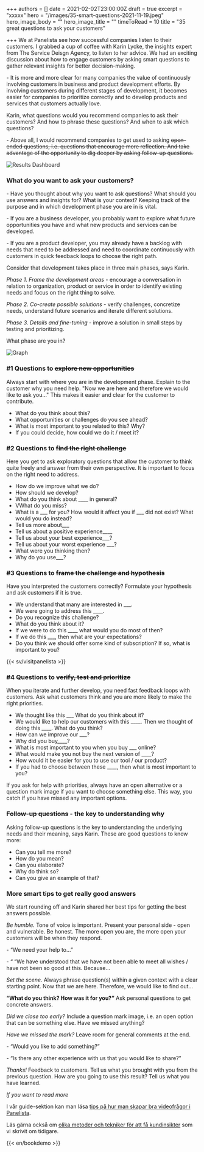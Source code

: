 +++
authors = []
date = 2021-02-02T23:00:00Z
draft = true
excerpt = "xxxxx"
hero = "/images/35-smart-questions-2021-11-19.jpeg"
hero_image_body = ""
hero_image_title = ""
timeToRead = 10
title = "35 great questions to ask your customers"

+++
We at Panelista see how successful companies listen to their customers. I grabbed a cup of coffee with Karin Lycke, the insights expert from The Service Deisgn Agency, to listen to her advice. We had an exciting discussion about how to engage customers by asking smart questions to gather relevant insights for better decision-making.

\- It is more and more clear for many companies the value of continuously involving customers in business and product development efforts. By involving customers during different stages of development, it becomes easier for companies to prioritize correctly and to develop products and services that customers actually love.

Karin, what questions would you recommend companies to ask their customers? And how to phrase these questions? And when to ask which questions?

\- Above all, I would recommend companies to get used to asking ~~open-ended questions, i.e. questions that encourage more reflection. And take advantage of the opportunity to dig deeper by asking follow-up questions.~~

<div class="Image__small"> <img src="/images/illustrationcluster08-2021-01-20.png" alt="Results Dashboard" /></div>

### What do you want to ask your customers?

\- Have you thought about why you want to ask questions? What should you use answers and insights for? What is your context? Keeping track of the purpose and in which development phase you are in is vital.

\- If you are a business developer, you probably want to explore what future opportunities you have and what new products and services can be developed.

\- If you are a product developer, you may already have a backlog with needs that need to be addressed and need to coordinate continuously with customers in quick feedback loops to choose the right path.

Consider that development takes place in three main phases, says Karin.

_Phase 1. Frame the development areas_ - encourage a conversation in relation to organization, product or service in order to identify existing needs and focus on the right thing to solve.

_Phase 2. Co-create possible solutions_ - verify challenges, concretize needs, understand future scenarios and iterate different solutions.

_Phase 3. Details and fine-tuning_ - improve a solution in small steps by testing and prioritizing.

What phase are you in?

<div class="Image__medium"> <img src="/images/bubbles2-2021-01-20.jpg" alt="Graph" /> </div>

### #1 Questions to ~~explore new opportunities~~

Always start with where you are in the development phase. Explain to the customer why you need help. "Now we are here and therefore we would like to ask you…" This makes it easier and clear for the customer to contribute.

* What do you think about this?
* What opportunities or challenges do you see ahead?
* What is most important to you related to this? Why?
* If you could decide, how could we do it / meet it?

### #2 Questions to ~~find the right challenge~~

Here you get to ask exploratory questions that allow the customer to think quite freely and answer from their own perspective. It is important to focus on the right need to address.

* How do we improve what we do?
* How should we develop?
* What do you think about ____ in general?
* VWhat do you miss?
* What is a ___ for you? How would it affect you if ___ did not exist? What would you do instead?
* Tell us more about___
* Tell us about a positive experience____
* Tell us about your best experience___?
* Tell us about your worst experience ___?
* What were you thinking then?
* Why do you use___?

### #3 Questions to ~~frame the challenge and hypothesis~~

Have you interpreted the customers correctly? Formulate your hypothesis and ask customers if it is true.

* We understand that many are interested in ___.
* We were going to address this ____.
* Do you recognize this challenge?
* What do you think about it?
* If we were to do this ____ what would you do most of then?
* If we do this ___, then what are your expectations?
* Do you think we should offer some kind of subscription? If so, what is important to you?

{{< sv/visitpanelista >}}

### #4 Questions to ~~verify, test and prioritize~~

When you iterate and further develop, you need fast feedback loops with customers. Ask what customers think and you are more likely to make the right priorities.

* We thought like this ___ What do you think about it?
* We would like to help our customers with this ____. Then we thought of doing this ____. What do you think?
* How can we improve our ___?
* Why did you buy____?
* What is most important to you when you buy ___ online?
* What would make you not buy the next version of ____?
* How would it be easier for you to use our tool / our product?
* If you had to choose between these ____, then what is most important to you?

If you ask for help with priorities, always have an open alternative or a question mark image if you want to choose something else. This way, you catch if you have missed any important options.

### ~~Follow-up questions~~ - the key to understanding why

Asking follow-up questions is the key to understanding the underlying needs and their meaning, says Karin. These are good questions to know more:

* Can you tell me more?
* How do you mean?
* Can you elaborate?
* Why do think so?
* Can you give an example of that?

### More smart tips to get really good answers

We start rounding off and Karin shared her best tips for getting the best answers possible.

_Be humble._  Tone of voice is important. Present your personal side - open and vulnerable. Be honest. The more open you are, the more open your customers will be when they respond.

\- “We need your help to…”

\- “ “We have understood that we have not been able to meet all wishes / have not been so good at this. Because…

_Set the scene._ Always phrase question(s) within a given context with a clear starting point. Now that we are here. Therefore, we would like to find out...

**“What do you think? How was it for you?”** Ask personal questions to get concrete answers.

_Did we close too early?_  Include a question mark image, i.e. an open option that can be something else. Have we missed anything?

_Have we missed the mark?_ Leave room for general comments at the end.

\- “Would you like to add something?”

\- “Is there any other experience with us that you would like to share?”

_Thanks!_ Feedback to customers. Tell us what you brought with you from the previous question. How are you going to use this result? Tell us what you have learned.

_If you want to read more_

I vår guide-sektion kan man läsa [tips på hur man skapar bra videofrågor i Panelista](https://panelista.com/guide/how-to-create-your-first-video-question "Hur man skapar bra videofrågor").

Läs gärna också om [olika metoder och tekniker för att få kundinsikter](https://articles.panelista.com/sv/verktygslada-for-kundinsikter/ "Verktygslåda för kundinsikter") som vi skrivit om tidigare.

{{< en/bookdemo >}}